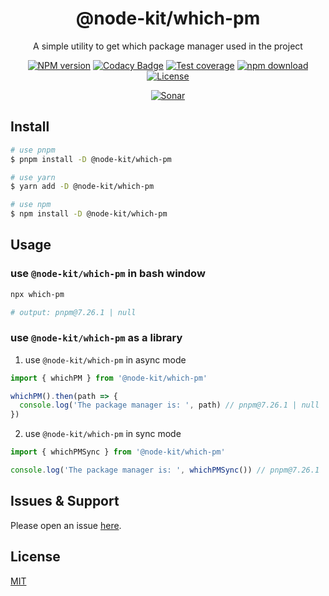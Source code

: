 <div style="text-align: center;" align="center">

# @node-kit/which-pm

A simple utility to get which package manager used in the project

[![NPM version][npm-image]][npm-url]
[![Codacy Badge][codacy-image]][codacy-url]
[![Test coverage][codecov-image]][codecov-url]
[![npm download][download-image]][download-url]
[![License][license-image]][license-url]

[![Sonar][sonar-image]][sonar-url]

</div>

## Install

```bash
# use pnpm
$ pnpm install -D @node-kit/which-pm

# use yarn
$ yarn add -D @node-kit/which-pm

# use npm
$ npm install -D @node-kit/which-pm
```

## Usage

### use `@node-kit/which-pm` in bash window

```bash
npx which-pm

# output: pnpm@7.26.1 | null
```

### use `@node-kit/which-pm` as a library

1. use `@node-kit/which-pm` in async mode

```js
import { whichPM } from '@node-kit/which-pm'

whichPM().then(path => {
  console.log('The package manager is: ', path) // pnpm@7.26.1 | null
})
```

2. use `@node-kit/which-pm` in sync mode

```js
import { whichPMSync } from '@node-kit/which-pm'

console.log('The package manager is: ', whichPMSync()) // pnpm@7.26.1 | null
```

## Issues & Support

Please open an issue [here](https://github.com/saqqdy/node-kit/issues).

## License

[MIT](LICENSE)

[npm-image]: https://img.shields.io/npm/v/@node-kit/which-pm.svg?style=flat-square
[npm-url]: https://npmjs.org/package/@node-kit/which-pm
[codacy-image]: https://app.codacy.com/project/badge/Grade/f70d4880e4ad4f40aa970eb9ee9d0696
[codacy-url]: https://www.codacy.com/gh/saqqdy/@node-kit/which-pm/dashboard?utm_source=github.com&utm_medium=referral&utm_content=saqqdy/@node-kit/which-pm&utm_campaign=Badge_Grade
[codecov-image]: https://img.shields.io/codecov/c/github/saqqdy/@node-kit/which-pm.svg?style=flat-square
[codecov-url]: https://codecov.io/github/saqqdy/@node-kit/which-pm?branch=master
[download-image]: https://img.shields.io/npm/dm/@node-kit/which-pm.svg?style=flat-square
[download-url]: https://npmjs.org/package/@node-kit/which-pm
[license-image]: https://img.shields.io/badge/License-MIT-blue.svg
[license-url]: LICENSE
[sonar-image]: https://sonarcloud.io/api/project_badges/quality_gate?project=saqqdy_node-kit
[sonar-url]: https://sonarcloud.io/dashboard?id=saqqdy_node-kit
